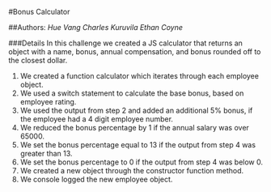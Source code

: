 #Bonus Calculator

##Authors:
*Hue Vang*
*Charles Kuruvila*
*Ethan Coyne*

###Details
In this challenge we created a JS calculator that returns an object with a name, bonus, annual compensation, and bonus rounded off to the closest dollar.

1) We created a function calculator which iterates through each employee object.
2) We used a switch statement to calculate the base bonus, based on employee rating.
3) We used the output from step 2 and added an additional 5% bonus, if the employee had a 4 digit employee number.
4) We reduced the bonus percentage by 1 if the annual salary was over 65000.
5) We set the bonus percentage equal to 13 if the output from step 4 was greater than 13.
6) We set the bonus percentage to 0 if the output from step 4 was below 0.
7) We created a new object through the constructor function method.
8) We console logged the new employee object.
